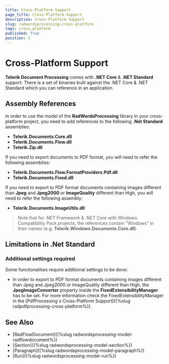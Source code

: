 ```yaml
---
title: Cross-Platform Support
page_title: Cross-Platform Support
description: Cross-Platform Support
slug: radwordsprocessing-cross-platform
tags: cross,platform
published: True
position: 2
---
```


# Cross-Platform Support

**Telerik Document Processing** comes with **.NET Core** & **.NET Standard** support. There is a set of binaries built against the .NET Core & .NET Standard which you can reference in an application.

## Assembly References

In order to use the model of the **RadWordsProcessing** library in your cross-platform project, you need to add references to the following **.Net Standard** assemblies:

* **Telerik.Documents.Core.dll**
* **Telerik.Documents.Flow.dll**
* **Telerik.Zip.dll**

If you need to export documents to PDF format, you will need to refer the following assemblies:
* **Telerik.Documents.Flow.FormatProviders.Pdf.dll**
* **Telerik.Documents.Fixed.dll**

If you need to export to PDF format documents containing images different than **Jpeg** and **Jpeg2000** or **ImageQuality** different than High, you will need to refer the following assembly:
* **Telerik.Documents.ImageUtils.dll**


> Note that for .NET Framework & .NET Core with Windows Compatibility Pack projects, the references contain "Windows" in their names (e.g. **Telerik.Windows.Documents.Core.dll**)
 
## Limitations in .Net Standard

### Additional settings required

Some functionalities require additional settings to be done:
* In order to export to PDF format documents containing images different than Jpeg and Jpeg2000 or ImageQuality different than High, the **JpegImageConverter** property inside the **FixedExtensibilityManager** has to be set. For more information check the FixedExtensibilityManager in the [PdfProcessing`s Cross-Platform Support]({%slug radpdfprocessing-cross-platform%}).

## See Also

 * [RadFlowDocument]({%slug radwordsprocessing-model-radflowdocument%})
 * [Section]({%slug radwordsprocessing-model-section%})
 * [Paragraph]({%slug radwordsprocessing-model-paragraph%})
 * [Run]({%slug radwordsprocessing-model-run%})

